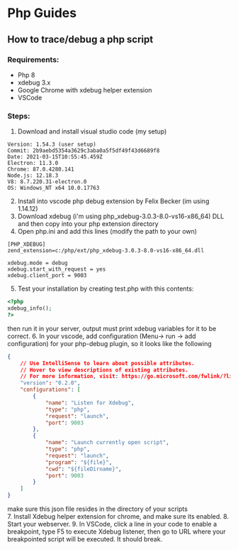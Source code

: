 Php Guides
======



## How to trace/debug a php script 

### Requirements:
* Php 8
* xdebug 3.x
* Google Chrome with xdebug helper extension
* VSCode

### Steps:

1. Download and install visual studio code (my setup)
```
Version: 1.54.3 (user setup)
Commit: 2b9aebd5354a3629c3aba0a5f5df49f43d6689f8
Date: 2021-03-15T10:55:45.459Z
Electron: 11.3.0
Chrome: 87.0.4280.141
Node.js: 12.18.3
V8: 8.7.220.31-electron.0
OS: Windows_NT x64 10.0.17763
```
2. Install into vscode php debug extension by Felix Becker (im using 1.14.12)
3. Download xdebug (i'm using php_xdebug-3.0.3-8.0-vs16-x86_64) DLL and then copy into your php extension directory 
4. Open php.ini and add this lines (modify the path to your own)
```
[PHP_XDEBUG]
zend_extension=c:/php/ext/php_xdebug-3.0.3-8.0-vs16-x86_64.dll

xdebug.mode = debug
xdebug.start_with_request = yes
xdebug.client_port = 9003

```
5. Test your installation by creating test.php with this contents:
```php
<?php
xdebug_info();
?>
```
then run it in your server, output must print xdebug variables for it to be correct.
6. In your vscode, add configuration (Menu-> run -> add configuration) for your php-debug plugin, so it looks like the following
```json
{
    // Use IntelliSense to learn about possible attributes.
    // Hover to view descriptions of existing attributes.
    // For more information, visit: https://go.microsoft.com/fwlink/?linkid=830387
    "version": "0.2.0",
    "configurations": [
        {
            "name": "Listen for Xdebug",
            "type": "php",
            "request": "launch",
            "port": 9003
        },
        {
            "name": "Launch currently open script",
            "type": "php",
            "request": "launch",
            "program": "${file}",
            "cwd": "${fileDirname}",
            "port": 9003
        }
    ]
}
```
make sure this json file resides in the directory of your scripts	
7. Install Xdebug helper extension for chrome, and make sure its enabled.
8. Start your webserver.
9. In VSCode, click a line in your code to enable a breakpoint,  type F5 to execute Xdebug listener, then go to URL where your breakpointed script will be executed. It should break.

